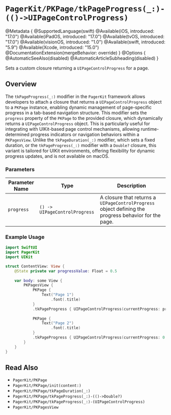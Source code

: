 # ``PagerKit/PKPage/tkPageProgress(_:)-(()->UIPageControlProgress)``

@Metadata {
    @SupportedLanguage(swift)
    @Available(iOS, introduced: "17.0")
    @Available(iPadOS, introduced: "17.0")
    @Available(tvOS, introduced: "17.0")
    @Available(visionOS, introduced: "1.0")
    @Available(swift, introduced: "5.9")
    @Available(Xcode, introduced: "15.0")
    @DocumentationExtension(mergeBehavior: override)
}
@Options {
    @AutomaticSeeAlso(disabled)
    @AutomaticArticleSubheading(disabled)
}

Sets a custom closure returning a `UIPageControlProgress` for a page.

## Overview

The `tkPageProgress(_:)` modifier in the `PagerKit` framework allows developers to attach a closure that returns a `UIPageControlProgress` object to a ``PKPage`` instance, enabling dynamic management of page-specific progress in a tab-based navigation structure. This modifier sets the `progress` property of the ``PKPage`` to the provided closure, which dynamically returns a `UIPageControlProgress` object. This is particularly useful for integrating with UIKit-based page control mechanisms, allowing runtime-determined progress indicators or navigation behaviors within a ``PKPagesView``. Unlike the `tkPageDuration(_:)` modifier, which sets a fixed duration, or the `tkPageProgress(_:)` modifier with a `Double?` closure, this variant is tailored for UIKit environments, offering flexibility for dynamic progress updates, and is not available on macOS.

### Parameters
| Parameter Name | Type | Description |
|----------------|------|-------------|
| `progress` | `() -> UIPageControlProgress` | A closure that returns a `UIPageControlProgress` object defining the progress behavior for the page. |

### Example Usage
```swift
import SwiftUI
import PagerKit
import UIKit

struct ContentView: View {
    @State private var progressValue: Float = 0.5
    
    var body: some View {
        PKPagesView {
            PKPage {
                Text("Page 1")
                    .font(.title)
            }
            .tkPageProgress { UIPageControlProgress(currentProgress: progressValue) } // Dynamic progress
            
            PKPage {
                Text("Page 2")
                    .font(.title)
            }
            .tkPageProgress { UIPageControlProgress(currentProgress: 0.0) } // No progress
        }
    }
}
```

## Read Also
- ``PagerKit/PKPage``
- ``PagerKit/PKPage/init(content:)``
- ``PagerKit/PKPage/tkPageDuration(_:)``
- ``PagerKit/PKPage/tkPageProgress(_:)-(()->Double?)``
- ``PagerKit/PKPage/tkPageProgress(_:)-(UIPageControlProgress)``
- ``PagerKit/PKPagesView``
